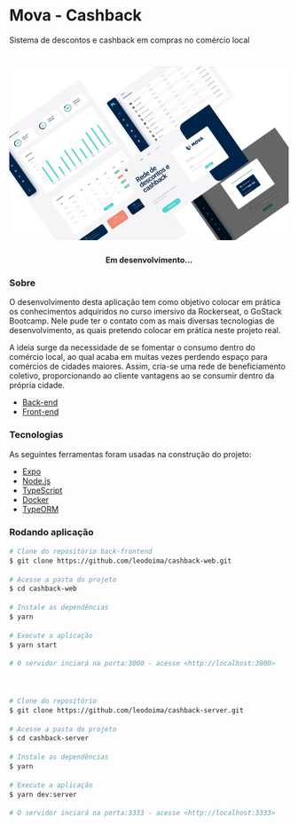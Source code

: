 <h1>Mova - Cashback</h1>
<p>Sistema de descontos e cashback em compras no comércio local</p>

<h1 align="center">
  <img width="600px" src="/assets/banner.PNG" />
</h1>

<h4 align="center"> 
	Em desenvolvimento...
</h4>

### Sobre

O desenvolvimento desta aplicação tem como objetivo colocar em prática os conhecimentos adquiridos no curso imersivo da Rockerseat, o GoStack Bootcamp.
Nele pude ter o contato com as mais diversas tecnologias de desenvolvimento, as quais pretendo colocar em prática neste projeto real.

A ideia surge da necessidade de se fomentar o consumo dentro do comércio local, ao qual acaba em muitas vezes perdendo espaço
para comércios de cidades maiores. Assim, cria-se uma rede de beneficiamento coletivo, proporcionando ao cliente vantagens ao se consumir dentro da própria cidade.

- [Back-end](https://github.com/leodoima/cashback-server)
- [Front-end](https://github.com/leodoima/cashback-web)

### Tecnologias

As seguintes ferramentas foram usadas na construção do projeto:

- [Expo](https://expo.io/)
- [Node.js](https://nodejs.org/en/)
- [TypeScript](https://www.typescriptlang.org/)
- [Docker](https://www.docker.com/)
- [TypeORM](https://typeorm.io/)

### Rodando aplicação

```bash
# Clone do repositório back-frontend
$ git clone https://github.com/leodoima/cashback-web.git

# Acesse a pasta do projeto
$ cd cashback-web

# Instale as dependências
$ yarn

# Execute a aplicação
$ yarn start

# O servidor inciará na porta:3000 - acesse <http://localhost:3000>



# Clone do repositório
$ git clone https://github.com/leodoima/cashback-server.git

# Acesse a pasta do projeto
$ cd cashback-server

# Instale as dependências
$ yarn

# Execute a aplicação
$ yarn dev:server

# O servidor inciará na porta:3333 - acesse <http://localhost:3333>
```
